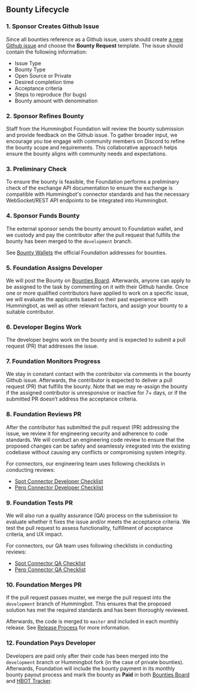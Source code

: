 ## Bounty Lifecycle

### 1. Sponsor Creates Github Issue

Since all bounties reference as a Github issue, users should create [a new Github issue](https://github.com/hummingbot/hummingbot/issues/new/choose) and choose the **Bounty Request** template. The issue should contain the following information:

* Issue Type
* Bounty Type
* Open Source or Private
* Desired completion time
* Acceptance criteria
* Steps to reproduce (for bugs)
* Bounty amount with denomination

### 2. Sponsor Refines Bounty

Staff from the Hummingbot Foundation will review the bounty submission and provide feedback on the Github issue. To gather broader input, we encourage you toe engage with community members on Discord to refine the bounty scope and requirements. This collaborative approach helps ensure the bounty aligns with community needs and expectations.

### 3. Preliminary Check

To ensure the bounty is feasible, the Foundation performs a preliminary check of the exchange API documentation to ensure the exchange is compatible with Hummingbot's connector standards and has the necessary WebSocket/REST API endpoints to be integrated into Hummingbot.

### 4. Sponsor Funds Bounty

The external sponsor sends the bounty amount to Foundation wallet, and we custody and pay the contributor after the pull request that fulfills the bounty has been merged to the `development` branch.

See [Bounty Wallets](external.md/#bounty-wallets) the official Foundation addresses for bounties.

### 5. Foundation Assigns Developer

We will post the Bounty on [Bounties Board](https://github.com/orgs/hummingbot/projects/7). Afterwards, anyone can apply to be assigned to the task by commenting on it with their Github handle. Once one or more qualified contributors have applied to work on a specific issue, we will evaluate the applicants based on their past experience with Hummingbot, as well as other relevant factors, and assign your bounty to a suitable contributor.

### 6. Developer Begins Work

The developer begins work on the bounty and is expected to submit a pull request (PR) that addresses the issue.

### 7. Foundation Monitors Progress

We stay in constant contact with the contributor via comments in the bounty Github issue. Afterwards, the contributor is expected to deliver a pull request (PR) that fulfills the bounty. Note that we may re-assign the bounty if the assigned contributor is unresponsive or inactive for 7+ days, or if the submitted PR doesn’t address the acceptance criteria.

### 8. Foundation Reviews PR

After the contributor has submitted the pull request (PR) addressing the issue, we review it for engineering security and adherence to code standards. We will conduct an engineering code review to ensure that the proposed changes can be safely and seamlessly integrated into the existing codebase without causing any conflicts or compromising system integrity.

For connectors, our engineering team uses following checklists in conducting reviews:

* [Spot Connector Developer Checklist](../developers/connectors/spot-connector-checklist.md)
* [Perp Connector Developer Checklist](../developers/connectors/perp-connector-checklist.md)

### 9. Foundation Tests PR

We will also run a quality assurance (QA) process on the submission to evaluate whether it fixes the issue and/or meets the acceptance criteria. We test the pull request to assess functionality, fulfillment of acceptance criteria, and UX impact. 

For connectors, our QA team uses following checklists in conducting reviews:

* [Spot Connector QA Checklist](../developers/connectors/test.md)
* [Perp Connector QA Checklist](../developers/connectors/test-perp.md)

### 10. Foundation Merges PR

If the pull request passes muster, we merge the pull request into the `development` branch of Hummingbot. This ensures that the proposed solution has met the required standards and has been thoroughly reviewed.

Afterwards, the code is merged to `master` and included in each monthly release. See [Release Process](../governance/releases.md) for more information.

### 12. Foundation Pays Developer

Developers are paid only after their code has been merged into the `development` branch or Hummingbot fork (in the case of private bounties). Afterwards, Foundation will include the bounty payment in its monthly bounty payout process and mark the bounty as **Paid** in both [Bounties Board](https://github.com/orgs/hummingbot/projects/7/views/1) and [HBOT Tracker](https://docs.google.com/spreadsheets/d/1UNAumPMnXfsghAAXrfKkPGRH9QlC8k7Cu1FGQVL1t0M/edit?usp=sharing).

